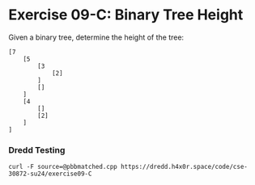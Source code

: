 # Exercise 09-C: Binary Tree Height

Given a binary tree, determine the height of the tree:

```
[7
    [5
        [3
            [2]
        ]
        []
    ]
    [4
        []
        [2]
    ]
]
```

### Dredd Testing

`curl -F source=@pbbmatched.cpp https://dredd.h4x0r.space/code/cse-30872-su24/exercise09-C`
